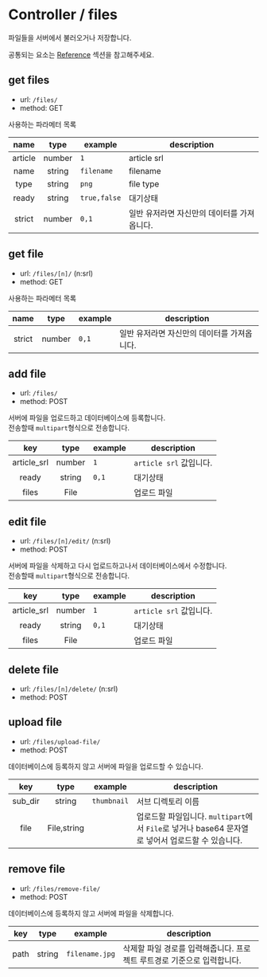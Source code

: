 # Controller / files

파일들을 서버에서 불러오거나 저장합니다.

공통되는 요소는 [Reference](https://github.com/redgoose-dev/goose-api/tree/master/controller#reference) 섹션을 참고해주세요.


## get files

- url: `/files/`
- method: GET

사용하는 파라메터 목록

| name | type | example | description |
|:----:|:----:|---------|-------------|
| article | number | `1` | article srl |
| name | string | `filename` | filename |
| type | string | `png` | file type |
| ready | string | `true,false` | 대기상태 |
| strict | number | `0,1` | 일반 유저라면 자신만의 데이터를 가져옵니다. |


## get file

- url: `/files/[n]/` (n:srl)
- method: GET

사용하는 파라메터 목록

| name | type | example | description |
|:----:|:----:|---------|-------------|
| strict | number | `0,1` | 일반 유저라면 자신만의 데이터를 가져옵니다. |


## add file

- url: `/files/`
- method: POST

서버에 파일을 업로드하고 데이터베이스에 등록합니다.  
전송할때 `multipart`형식으로 전송합니다.

| key | type | example | description |
|:---:|:----:|---------|-------------|
| article_srl | number | `1` | `article srl` 값입니다. |
| ready | string | `0,1` | 대기상태 |
| files | File |  | 업로드 파일 |


## edit file

- url: `/files/[n]/edit/` (n:srl)
- method: POST

서버에 파일을 삭제하고 다시 업로드하고나서 데이터베이스에서 수정합니다.  
전송할때 `multipart`형식으로 전송합니다.

| key | type | example | description |
|:---:|:---:|---|---|
| article_srl | number | `1` | `article srl` 값입니다. |
| ready | string | `0,1` | 대기상태 |
| files | File |  | 업로드 파일 |


## delete file

- url: `/files/[n]/delete/` (n:srl)
- method: POST


## upload file

- url: `/files/upload-file/`
- method: POST

데이터베이스에 등록하지 않고 서버에 파일을 업로드할 수 있습니다.

| key | type | example | description |
|:---:|:----:|---------|-------------|
| sub_dir | string | `thumbnail` | 서브 디렉토리 이름 |
| file | File,string | | 업로드할 파일입니다. `multipart`에서 `File`로 넣거나 base64 문자열로 넣어서 업로드할 수 있습니다. |


## remove file

- url: `/files/remove-file/`
- method: POST

데이터베이스에 등록하지 않고 서버에 파일을 삭제합니다.

| key | type | example | description |
|:---:|:----:|---------|-------------|
| path | string | `filename.jpg` | 삭제할 파일 경로를 입력해줍니다. 프로젝트 루트경로 기준으로 입력합니다. |
